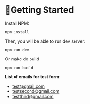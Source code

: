 
# 🚀Getting Started

Install NPM:
```
npm install
```

Then, you will be able to run dev server:

 ```npm run dev```
 
Or make do build 
```
npm run build
```
**List of emails for test form**: 
 - test@gmail.com
 - testsecond@gmail.com
 - testthird@gmail.com
